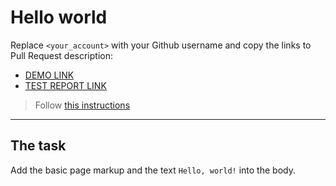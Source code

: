 # Hello world
Replace `<your_account>` with your Github username and copy the links to Pull Request description:
- [DEMO LINK](https://glugovsky.github.io/layout_hello-world/)
- [TEST REPORT LINK](https://glugovsky.github.io/layout_hello-world/report/html_report/)

> Follow [this instructions](https://mate-academy.github.io/layout_task-guideline/#how-to-solve-the-layout-tasks-on-github)
___

## The task
Add the basic page markup and the text `Hello, world!` into the body.

